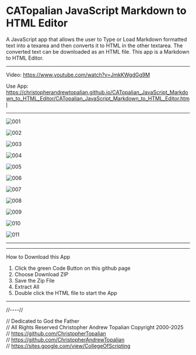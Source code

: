 # CATopalian JavaScript Markdown to HTML Editor
A JavaScript app that allows the user to Type or Load Markdown formatted text into a texarea and then converts it to HTML in the other textarea. The converted text can be downloaded as an HTML file. This app is a Markdown to HTML Editor.

---

Video: https://www.youtube.com/watch?v=JmkKWgdGg9M

Use App: https://christopherandrewtopalian.github.io/CATopalian_JavaScript_Markdown_to_HTML_Editor/CATopalian_JavaScript_Markdown_to_HTML_Editor.html

---

![001](src/media/textures/screenshots/001.webp)  

![002](src/media/textures/screenshots/002.webp)  

![003](src/media/textures/screenshots/003.webp)  

![004](src/media/textures/screenshots/004.webp)  

![005](src/media/textures/screenshots/005.webp)  

![006](src/media/textures/screenshots/006.webp)  

![007](src/media/textures/screenshots/007.webp)  

![008](src/media/textures/screenshots/008.webp)  

![009](src/media/textures/screenshots/009.webp)  

![010](src/media/textures/screenshots/010.webp)  

![011](src/media/textures/screenshots/011.webp)  

---

---

How to Download this App
1. Click the green Code Button on this github page
2. Choose Download ZIP
3. Save the Zip File
4. Extract All
5. Double click the HTML file to start the App

---

//----//

// Dedicated to God the Father  
// All Rights Reserved Christopher Andrew Topalian Copyright 2000-2025  
// https://github.com/ChristopherTopalian  
// https://github.com/ChristopherAndrewTopalian  
// https://sites.google.com/view/CollegeOfScripting

